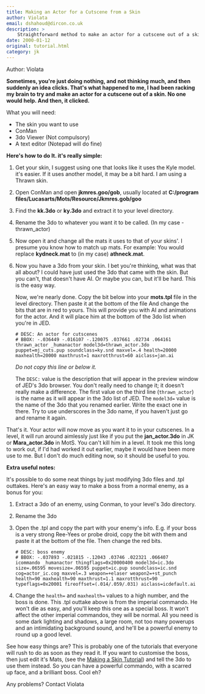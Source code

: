 ```yaml
---
title: Making an Actor for a Cutscene from a Skin
author: Violata
email: dshahoud@dircon.co.uk
description: >
    Straightforward method to make an actor for a cutscene out of a skin in MotS.
date: 2000-01-12
original: tutorial.html
category: jk
---
```


Author: Violata

**Sometimes, you're just doing nothing, and not thinking much, and then
suddenly an idea clicks. That's what happened to me, I had been racking
my brain to try and make an actor for a cutscene out of a skin. No one
would help. And then, it clicked.**

What you will need:

  - The skin you want to use
  - ConMan
  - 3do Viewer (Not compulsory)
  - A text editor (Notepad will do fine)

**Here's how to do It. it's really simple:**

1.  Get your skin, I suggest using one that looks like it uses the Kyle
    model. it's easier. If it uses another model, it may be a bit hard.
    I am using a Thrawn skin.

2.  Open ConMan and open **jkmres.goo/gob**, usually located at
    **C:/program files/Lucasarts/Mots/Resource/Jkmres.gob/goo**

3.  Find the **kk.3do** or **ky.3do** and extract it to your level
    directory.

4.  Rename the 3do to whatever you want it to be called. (In my case -
    thrawn\_actor)

5.  Now open it and change all the mats it uses to that of your skins'.
    I presume you know how to match up mats. For example: You would
    replace **kydneck.mat** to (in my case) **athneck.mat**.

6.  Now you have a 3do from your skin. I bet you're thinking, what was
    that all about? I could have just used the 3do that came with the
    skin. But you can't, that doesn't have AI. Or maybe you can, but
    it'll be hard. This is the easy way.
    
    Now, we're nearly done. Copy the bit below into your **mots.tpl**
    file in the level directory. Then paste it at the bottom of the file
    And change the bits that are in red to yours. This will provide you
    with AI and animations for the actor. And it will place him at the
    bottom of the 3do list when you're in JED.
    
    `# DESC: An actor for cutscenes`  
    `# BBOX: -.036449 -.016107 -.120075 .037661 .02734 .064161`  
    `thrawn_actor _humanactor model3d=thrawn_actor.3do puppet=mj_cuts.pup soundclass=ky.snd maxvel=.4 health=20000 maxhealth=20000 maxthrust=1 maxrotthrust=60 aiclass=jan.ai`

    *Do not copy this line or below it.*
    
    The `DESC:` value is the description that will appear in the
    preview window of JED's 3do browser. You don't really need to change
    it; it doesn't really make a difference. The first value on the third line (`thrawn_actor`) is the
    name as it will appear in the 3do list of JED. The `model3d=` value is the name
    of the 3do that you renamed earlier. Write the exact one in there.
    Try to use underscores in the 3do name, if you haven't just go and
    rename it again.

That's it. Your actor will now move as you want it to in your cutscenes.
In a level, it will run around aimlessly just like if you put the
**jan\_actor.3do** in JK or **Mara\_actor.3do** in MotS. You can't kill
him in a level. It took me this long to work out, if I'd had worked it
out earlier, maybe it would have been more use to me. But I don't do
much editing now, so it should be useful to you.

**Extra useful notes:**

It's possible to do some neat things by just modifying 3do files and
.tpl outtakes. Here's an easy way to make a boss from a normal enemy, as
a bonus for you:

1.  Extract a 3do of an enemy, using Conman, to your level's 3do
    directory.

2.  Rename the 3do

3.  Open the .tpl and copy the part with your enemy's info. E.g. if your
    boss is a very strong Ree-Yees or probe droid, copy the bit with
    them and paste it at the bottom of the file. Then change the red
    bits.
    
    `# DESC: boss enemy`  
    `# BBOX: -.037893 -.021815 -.12043 .03746 .022321 .066407`  
    `icommando _humanactor thingflags=0x20000400 model3d=ic.3do size=.06595 movesize=.06595 puppet=ic.pup soundclass=ic.snd cog=actor_ic.cog maxvel=.3 weapon=+elaser weapon2=+st_punch health=90 maxhealth=90 maxthrust=1.1 maxrotthrust=90 typeflags=0x20001 fireoffset=(.014/.059/.031) aiclass=icdefault.ai`

4.  Change the `health=` and `maxhealth=` values to a high number, and the boss is done. This
    .tpl outtake above is from the imperial commando. He won't die as
    easy, and you'll keep this one as a special boss. It won't affect
    the other imperial commandos, they will be normal. All you need is
    some dark lighting and shadows, a large room, not too many powerups
    and an intimidating background sound, and he'll be a powerful enemy
    to round up a good level.

See how easy things are? This is probably one of the tutorials that
everyone will rush to do as soon as they read it. If you want to
customise the boss, then just edit it's Mats, (see the [Making a Skin
Tutorial](/tutorials/skins/)) and tell
the 3do to use them instead. So you can have a powerful commando, with a
scarred up face, and a brilliant boss. Cool eh?

Any problems? Contact Violata
